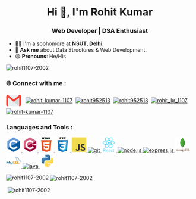 <h1 align="center">Hi 👋, I'm Rohit Kumar</h1>
<h3 align="center">Web Developer | DSA Enthusiast</h3>

- 👨‍🎓 I'm a sophomore at **NSUT, Delhi**.
- 💬 **Ask me** about Data Structures & Web Development.
- 😄 **Pronouns**: He/His<br/>
<p align="left"> <img src="https://komarev.com/ghpvc/?username=rohit1107-2002&label=Profile%20views&color=0e75b6&style=flat" alt="rohit1107-2002" /> </p>
<h3 align="left">🌐 Connect with me :</h3>
<p align="left">
<a href="mailto:rohit952513@gmail.com"><img align="center" src="https://github.com/deut-erium/deut-erium/blob/master/assets/gmail.svg" height="40" width="40" alt="mail"></a> &nbsp;
<a href="https://www.linkedin.com/in/rohit-kumar-1107/" target="__blank"><img align="center" src="https://raw.githubusercontent.com/rahuldkjain/github-profile-readme-generator/master/src/images/icons/Social/linked-in-alt.svg" alt="rohit-kumar-1107" height="30" width="40" /></a>&nbsp;
<a href="https://leetcode.com/rohit952513/" target="__blank"><img align="center" src="https://raw.githubusercontent.com/rahuldkjain/github-profile-readme-generator/master/src/images/icons/Social/leet-code.svg" alt="rohit952513" height="35" width="50" /></a>&nbsp;
<a href="https://www.hackerrank.com/rohit952513/" target="__blank"><img align="center" src="https://raw.githubusercontent.com/rahuldkjain/github-profile-readme-generator/master/src/images/icons/Social/hackerrank.svg" alt="rohit952513" height="35" width="40" /></a>&nbsp;
<a href="https://www.codechef.com/users/rohit_kr_1107" target="__blank"><img align="center" src="https://cdn.jsdelivr.net/npm/simple-icons@3.1.0/icons/codechef.svg" alt="rohit_kr_1107" height="30" width="50" /></a>&nbsp;
<a href="https://www.interviewbit.com/profile/rohit-kumar-1107" target="__blank"><img align="center" src="https://assets.interviewbit.com/assets/ib-logo-904db47f8d2208f21a168bfe4851e0fdcc041f2487b6a8ec0b181d3724dbd012.png.gz" alt="rohit-kumar-1107" height="60" width="60" /></a>&nbsp;

</p>

<h3 align="left">Languages and Tools :</h3>
<p align="left"> 
  <a href="https://www.cprogramming.com/" target="_blank" rel="noreferrer"> <img src="https://raw.githubusercontent.com/devicons/devicon/master/icons/c/c-original.svg" alt="c" width="40" height="40"/> </a>
  <a href="https://www.w3schools.com/cpp/" target="_blank" rel="noreferrer"> <img src="https://raw.githubusercontent.com/devicons/devicon/master/icons/cplusplus/cplusplus-original.svg" alt="cplusplus" width="40" height="40"/> </a>
  <a href="https://www.w3.org/html/" target="_blank" rel="noreferrer"> <img src="https://raw.githubusercontent.com/devicons/devicon/master/icons/html5/html5-original-wordmark.svg" alt="html5" width="40" height="40"/> </a> 
  <a href="https://www.w3schools.com/css/" target="_blank" rel="noreferrer"> <img src="https://raw.githubusercontent.com/devicons/devicon/master/icons/css3/css3-original-wordmark.svg" alt="css3" width="40" height="40"/> </a> 
  <a href="https://developer.mozilla.org/en-US/docs/Web/JavaScript" target="_blank" rel="noreferrer"> <img src="https://raw.githubusercontent.com/devicons/devicon/master/icons/javascript/javascript-original.svg" alt="javascript" width="40" height="40"/> </a> 
  <a href="https://git-scm.com/" target="_blank" rel="noreferrer"> <img src="https://www.vectorlogo.zone/logos/git-scm/git-scm-icon.svg" alt="git" width="40" height="40"/> </a> 
  <a href="https://reactjs.org/" target="_blank" rel="noreferrer"> <img src="https://raw.githubusercontent.com/devicons/devicon/master/icons/react/react-original-wordmark.svg" alt="react" width="40" height="40"/> </a> 
  <a href="https://www.w3schools.com/nodejs/" target="_blank" rel="noreferrer"> <img src="https://icon2.cleanpng.com/20180425/xeq/kisspng-node-js-javascript-web-application-express-js-comp-5ae0f84de7b809.1939946215246930699491.jpg" alt="node.js" width="45" height="40"/> </a> 
  <a href="https://www.javatpoint.com/expressjs-tutorial" target="_blank" rel="noreferrer"> <img src="https://www.edureka.co/blog/wp-content/uploads/2019/07/express-logo.png" alt="express.js" width="50" height="50"/> </a> 
  <a href="https://www.mongodb.com/" target="_blank" rel="noreferrer"> <img src="https://raw.githubusercontent.com/devicons/devicon/master/icons/mongodb/mongodb-original-wordmark.svg" alt="mongodb" width="40" height="40"/> </a> 
  <a href="https://www.mysql.com/" target="_blank" rel="noreferrer"> <img src="https://raw.githubusercontent.com/devicons/devicon/master/icons/mysql/mysql-original-wordmark.svg" alt="mysql" width="40" height="40"/> </a> 
  <a href="https://www.w3schools.com/java/" target="_blank" rel="noreferrer"> <img src="https://cdn.vox-cdn.com/thumbor/VoXJ8IaxCj5_U-366JhtUHLkdQ0=/0x0:640x427/1400x1050/filters:focal(0x0:640x427):format(jpeg)/cdn.vox-cdn.com/assets/1087137/java_logo_640.jpg" alt="java" width="50" height="50"/> </a> 
  <a href="https://www.python.org" target="_blank" rel="noreferrer"> <img src="https://raw.githubusercontent.com/devicons/devicon/master/icons/python/python-original.svg" alt="python" width="40" height="40"/> </a> 
  
<p><img align="left" src="https://github-readme-stats.vercel.app/api/top-langs?username=rohit1107-2002&show_icons=true&locale=en&layout=compact" alt="rohit1107-2002" /></p>

<p>&nbsp;<img align="center" src="https://github-readme-stats.vercel.app/api?username=rohit1107-2002&show_icons=true&locale=en" alt="rohit1107-2002" /></p>

<p>&nbsp;<img align="center" src="https://github-readme-streak-stats.herokuapp.com/?user=rohit1107-2002&" alt="rohit1107-2002" /></p>




<!-- - 👋 Hi, I’m @rohit1107-2002
- 👀 I’m interested in ...
- 🌱 I’m currently learning ...
- 💞️ I’m looking to collaborate on ...
- 📫 How to reach me ... -->

<!---
rohit1107-2002/rohit1107-2002 is a ✨ special ✨ repository because its `README.md` (this file) appears on your GitHub profile.
You can click the Preview link to take a look at your changes.
--->
